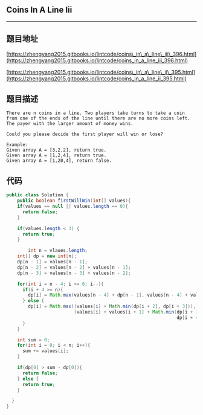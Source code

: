 ## Coins In A Line Iii

----
## 题目地址

[https://zhengyang2015.gitbooks.io/lintcode/coins\_in\_a\_line\_iii\_396.html](https://zhengyang2015.gitbooks.io/lintcode/coins_in_a_line_iii_396.html)

[https://zhengyang2015.gitbooks.io/lintcode/coins\_in\_a\_line\_ii\_395.html](https://zhengyang2015.gitbooks.io/lintcode/coins_in_a_line_ii_395.html)

## 题目描述

```text
There are n coins in a line. Two players take turns to take a coin from one of the ends of the line until there are no more coins left. The payer with the larger amount of money wins.

Could you please decide the first player will win or lose?

Example:
Given array A = [3,2,2], return true.
Given array A = [1,2,4], return true.
Given array A = [1,20,4], return false.
```

## 代码

```java
public class Solution {
    public boolean firstWillWin(int[] values){
    if(values == null || values.length == 0){
      return false;
    }

    if(values.length < 3) {
      return true;
    }

        int n = vlaues.length;
    int[] dp = new int[n];
    dp[n - 1] = values[n - 1];
    dp[n - 2] = values[n - 2] + values[n - 1];
    dp[n - 3] = values[n - 3] + values[n - 2];

    for(int i = n - 4; i >= 0; i--){
      if(i + 4 >= n){
        dp[i] = Math.max(values[n - 4] + dp[n - 1], values[n - 4] + values[n - 3]);
      } else {
        dp[i] = Math.max((values[i] + Math.min(dp[i + 2], dp[i + 3])), 
                         (values[i] + values[i + 1] + Math.min(dp[i + 3], 
                                                               dp[i + 4])));
      }
    }

    int sum = 0;
    for(int i = 0; i < n; i++){
      sum += values[i];
    }

    if(dp[0] > sum - dp[0]){
      return false;
    } else {
      return true;
    }

  }
}
```


